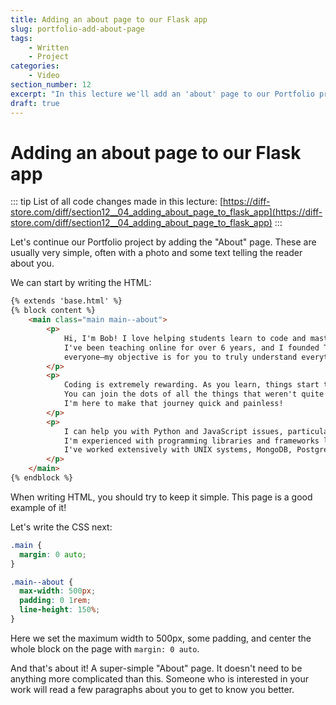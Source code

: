 ```yaml
---
title: Adding an about page to our Flask app
slug: portfolio-add-about-page
tags:
    - Written
    - Project
categories:
    - Video
section_number: 12
excerpt: "In this lecture we'll add an 'about' page to our Portfolio project."
draft: true
---
```


# Adding an about page to our Flask app

::: tip
List of all code changes made in this lecture: [https://diff-store.com/diff/section12__04_adding_about_page_to_flask_app](https://diff-store.com/diff/section12__04_adding_about_page_to_flask_app)
:::

Let's continue our Portfolio project by adding the "About" page. These are usually very simple, often with a photo and some text telling the reader about you.

We can start by writing the HTML:

```html
{% extends 'base.html' %}
{% block content %}
    <main class="main main--about">
        <p>
            Hi, I'm Bob! I love helping students learn to code and master software development.
            I've been teaching online for over 6 years, and I founded Teclado to bring software development to
            everyone—my objective is for you to truly understand everything that goes on behind the scenes.
        </p>
        <p>
            Coding is extremely rewarding. As you learn, things start to click and make sense.
            You can join the dots of all the things that weren't quite clear before.
            I'm here to make that journey quick and painless!
        </p>
        <p>
            I can help you with Python and JavaScript issues, particularly in web and backend development.
            I'm experienced with programming libraries and frameworks like Flask, React, React Native, and AngularJS.
            I've worked extensively with UNIX systems, MongoDB, PostgreSQL, and advanced system architecture design.
        </p>
    </main>
{% endblock %}
```

When writing HTML, you should try to keep it simple. This page is a good example of it!

Let's write the CSS next:

```css
.main {
  margin: 0 auto;
}

.main--about {
  max-width: 500px;
  padding: 0 1rem;
  line-height: 150%;
}
```

Here we set the maximum width to 500px, some padding, and center the whole block on the page with `margin: 0 auto`.

And that's about it! A super-simple "About" page. It doesn't need to be anything more complicated than this. Someone who is interested in your work will read a few paragraphs about you to get to know you better.
